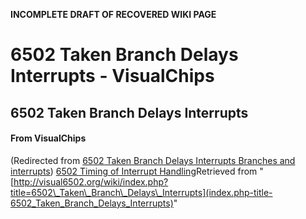**INCOMPLETE DRAFT OF RECOVERED WIKI PAGE**

# 6502 Taken Branch Delays Interrupts - VisualChips

## 6502 Taken Branch Delays Interrupts

#### From VisualChips
(Redirected from [6502 Taken Branch Delays Interrupts Branches and interrupts](index.php-title-6502_Taken_Branch_Delays_Interrupts_Branches_and_interrupts~redirect-no)) [6502 Timing of Interrupt Handling](index.php-title-6502_Timing_of_Interrupt_Handling)Retrieved from "[http://visual6502.org/wiki/index.php?title=6502\_Taken\_Branch\_Delays\_Interrupts](index.php-title-6502_Taken_Branch_Delays_Interrupts)"

